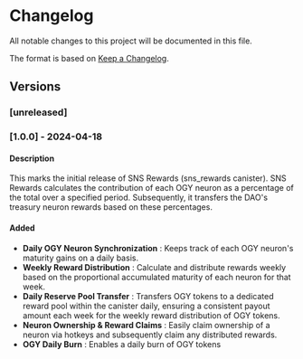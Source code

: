# Changelog
All notable changes to this project will be documented in this file.

The format is based on [Keep a Changelog](https://keepachangelog.com/en/1.0.0/).

## Versions

### [unreleased]

### [1.0.0] - 2024-04-18

#### Description
This marks the initial release of SNS Rewards (sns_rewards canister). SNS Rewards calculates the contribution of each OGY neuron as a percentage of the total over a specified period. Subsequently, it transfers the DAO's treasury neuron rewards based on these percentages.

#### Added
- **Daily OGY Neuron Synchronization** : Keeps track of each OGY neuron's maturity gains on a daily basis.
- **Weekly Reward Distribution** : Calculate and distribute rewards weekly based on the proportional accumulated maturity of each neuron for that week.
- **Daily Reserve Pool Transfer** : Transfers OGY tokens to a dedicated reward pool within the canister daily, ensuring a consistent payout amount each week for the weekly reward distribution of OGY tokens.
- **Neuron Ownership & Reward Claims** : Easily claim ownership of a neuron via hotkeys and subsequently claim any distributed rewards.
- **OGY Daily Burn** : Enables a daily burn of OGY tokens 